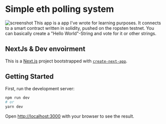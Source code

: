 # Simple eth polling system

![screenshot](http://i.epvpimg.com/fOyTeab.png)
This app is a app I've wrote for learning purposes. It connects to a smart contract written in solidity, pushed on the ropsten testnet. You can basically create a "Hello World"-String and vote for it or other strings. 


## NextJs & Dev envoirment

This is a [Next.js](https://nextjs.org/) project bootstrapped with [`create-next-app`](https://github.com/vercel/next.js/tree/canary/packages/create-next-app).

## Getting Started

First, run the development server:

```bash
npm run dev
# or
yarn dev
```

Open [http://localhost:3000](http://localhost:3000) with your browser to see the result.
